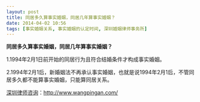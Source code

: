 ```yaml
---
layout: post
title: 同居多久算事实婚姻，同居几年算事实婚姻？
date: 2014-04-02 10:56
tags: [事实婚姻关系, 事实婚姻的认定时间, 深圳婚姻律师事务所]
---
```

<strong>同居多久算事实婚姻，同居几年算事实婚姻？</strong>

1.1994年2月1日前开始的同居行为且符合结婚条件才构成事实婚姻。

2.1994年2月1后，新婚姻法不再承认事实婚姻，也就是说1994年2月1后，不管同居多久都不能算事实婚姻，只能算同居关系。

<a href="http://www.wangpingan.com/">深圳律师咨询</a>：<a href="http://www.wangpingan.com/">http://www.wangpingan.com/</a>

